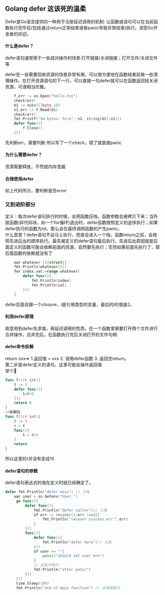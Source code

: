 ## Golang defer 这该死的温柔
Defer是Go语言提供的一种用于注册延迟调用的机制: 让函数或语句可以在当前函数执行完毕后(包括通过return正常结束或者panic导致异常结束)执行。深受Go开发者的欢迎。<br>

#### 什么是defer？
defer语句通常用于一些成对操作的场景:打开链接/关闭链接；打开文件/关闭文件等<br>

defer在一些需要回收资源的场景非常有用，可以很方便地在函数结束前做一些清理操作。在打开资源语句的下一行，可以直接一句defer就可以在函数返回钱关闭资源，可谓相当优雅。<br>
```go
	f,err := os.Open("hello.txt")
	check(err)
	b1 := make([]byte,10)
	n1,err := f.Read(b1)
	check(err)
	fmt.Printf("%d bytes: %s\n", n1, string(b1[:n1]))
	defer func(){
		f.Close()
	}()
```
先判断err，需要判断 所以写了一个check，错了就直接panic
#### 为什么需要defer？ 
资源需要释放，不然就内存泄漏
#### 合理使用defer
如上代码所示，要判断是否error
### 又到进阶部分
定义：每次defer语句执行的时候，会把函数压栈，函数参数会被拷贝下来；当外层函数(非代码块，如一个for循环)退出时，defer函数按照定义的逆序执行；如果defer执行的函数为nil，那么会在最终调用函数的产生panic。<br>
什么意思？defer语句不会马上执行，而是会进入一个栈，函数return之前，会按照先进后出的顺序执行。最先被定义的defer语句最后执行。先进后出原因就是后面定义的函数可能会依赖前面的资源，自然要先执行；否则如果前面先执行了，那后面函数的依赖就没有了<br>
```go
	var whatever [3]struct{}
	fmt.Println(whatever[2])
	for index,val:=range whatever{
		defer func(){
			fmt.Println(index)
			fmt.Println(val)
		}()
	}
```
defer后面会跟一个closure，i是引用类型的变量，最后的i的值是2。<br>
#### 利用defer原理
故意用到defer先求值，再延迟调用的性质。在一个函数里需要打开两个文件进行合并操作，合并完后，在函数执行完后关闭打开的文件句柄

#### defer命令拆解
return xxx=> 1.返回值 = xxx 2. 调用defer函数 3. 返回空return。<br>
第二步是defer定义的语句，这里可能会操作返回值<br>
举个🌰
```go
func f()(r int){
    t := 5
    defer func(){
        t=t+5
    }()
    return t
}
=>拆解后
func f()(r int){
    t := 5
    r = t
    func(){
        t = t+5
    }
    return
}
```
所以这里的r并没有变成10

#### defer语句的参数
defer语句表达式的值在定义时就已经确定了。<br>
```go
defer fmt.Println("defer main") // 入栈
	var user = os.Getenv("User_")
	 go func(){
		 defer func(){
			 fmt.Println("defer caller")// 入栈
			 if err := recover();err !=nil{
				 fmt.Println("recover success.err:",err)
			 }
		 }()
		 func(){
			 defer func(){
				 fmt.Println("defer here")// 入栈
			 }()
			 if user == ""{
				 panic("should set user env")
			 }
			 // 此处不执行
			 fmt.Println("after panic")
		 }()
	 }()
	 time.Sleep(100)
	 fmt.Println("end of main function") // 主协程执行
```